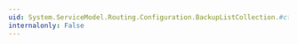 ```yaml
---
uid: System.ServiceModel.Routing.Configuration.BackupListCollection.#ctor
internalonly: False
---
```

